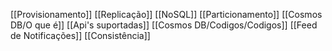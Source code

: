 

[[Provisionamento]]
[[Replicação]]
[[NoSQL]]
[[Particionamento]]
[[Cosmos DB/O que é]]
[[Api's suportadas]]
[[Cosmos DB/Codigos/Codigos]]
[[Feed de Notificações]]
[[Consistência]]





